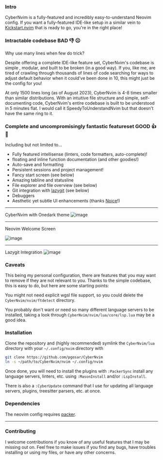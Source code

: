 ### Intro

CyberNvim is a fully-featured and incredibly easy-to-understand Neovim config.
If you want a fully-featured IDE-like setup in a similar vein to
[Kickstart.nvim](https://github.com/nvim-lua/kickstart.nvim) that is ready
to go, you're in the right place!

### Intractable codebase BAD 👎 ☹️

Why use many lines when few do trick?

Despite offering a complete IDE-like feature set, CyberNvim's codebase is simple
, modular, and built to be broken (in a good way). If you, like me, are tired of
crawling through thousands of lines of code searching for ways to adjust default
behavior when it could've been done in 10, this might just be the config for you!

At only 1500 lines long (as of August 2023), CyberNvim is 4-8 times smaller than
similar distributions. With an intuitive file structure and simple,
self-documenting code, CyberNvim's entire codebase is built to be understood in
5 minutes flat. I would call it SpeedyToUnderstandNvim but that doesn't have
the same ring to it.

### Complete and uncompromisingly fantastic featureset GOOD 👍 🥰

Including but not limited to...

* Fully featured intellisense (linters, code formatters, auto-complete)!
* floating and inline function documentation (and other goodies!)
* Auto-save and formatting
* Persistent sessions and project management!
* Fancy start screen (see below)
* Amazing tabline and statusline
* File explorer and file overview (see below)
* Git integration with [lazygit](https://github.com/jesseduffield/lazygit) (see below)
* Debuggers
* Aesthetic yet subtle UI enhancements (thanks [Noice](https://github.com/folke/noice.nvim)!)

<hr />

CyberNvim with Onedark theme
![image](https://github.com/pgosar/CyberNvim/assets/55164602/7d22e70e-6e52-4737-8068-9335c7705098)

<hr />

Neovim Welcome Screen

![image](https://github.com/pgosar/CyberNvim/assets/55164602/d650046e-7dc6-43df-a9c6-2eb24d1725cc)

<hr />

Lazygit Integration
![image](https://github.com/pgosar/CyberNvim/assets/55164602/1e6dc5d5-9945-405b-9e63-0aa2afe604c3)

### Caveats

This being my personal configuration, there are features that you may want to
remove if they are not relevant to you. Thanks to the simple codebase, this
is easy to do, but here are some starting points:

You might not need explicit wgsl file support, so you could delete the
`CyberNvim/nvim/ftdetect` directory.

You probably don't want or need so many different language servers to be
installed, taking a look through `CyberNvim/nvim/lua/core/lsp.lua` may
be a good idea.

### Installation

Clone the repository and (highly recommended) symlink the `CyberNvim/lua`
directory with your `~/.config/nvim` directory with

``` bash
git clone https://github.com/pgosar/CyberNvim
ln -s ~/path/to/CyberNvim/nvim ~/.config/nvim
```

Once done, you will need to install the plugins with `:PackerSync` install any
language servers, linters, etc. using `:MasonInstall` and/or `:LspInstall`.

There is also a `:CyberUpdate` command that I use for updating all language
servers, plugins, treesitter parsers, etc. at once.

### Dependencies

The neovim config requires [packer](https://github.com/wbthomason/packer.nvim).

<hr />

### Contributing

I welcome contributions if you know of any useful features that I may be missing
out on. Feel free to make issues if you find any bugs, have troubles installing
or using my files, or have any other concerns.

